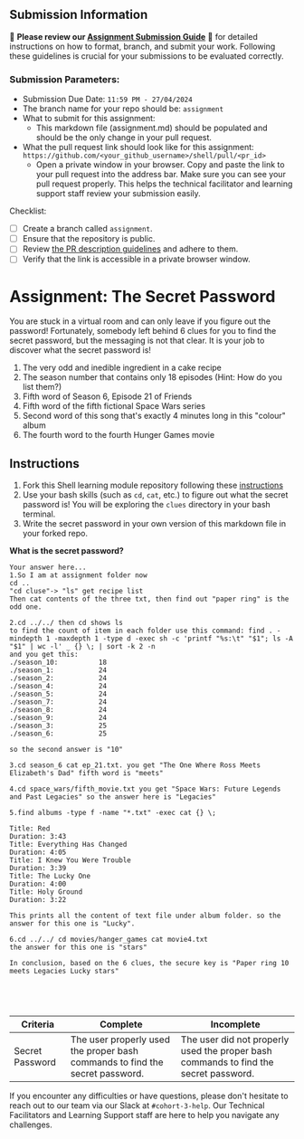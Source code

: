## Submission Information

🚨 **Please review our [Assignment Submission Guide](https://github.com/UofT-DSI/onboarding/blob/main/onboarding_documents/submissions.md)** 🚨 for detailed instructions on how to format, branch, and submit your work. Following these guidelines is crucial for your submissions to be evaluated correctly.

### Submission Parameters:
* Submission Due Date: `11:59 PM - 27/04/2024`
* The branch name for your repo should be: `assignment`
* What to submit for this assignment:
    * This markdown file (assignment.md) should be populated and should be the only change in your pull request.
* What the pull request link should look like for this assignment: `https://github.com/<your_github_username>/shell/pull/<pr_id>`
    * Open a private window in your browser. Copy and paste the link to your pull request into the address bar. Make sure you can see your pull request properly. This helps the technical facilitator and learning support staff review your submission easily.

Checklist:
- [ ] Create a branch called `assignment`.
- [ ] Ensure that the repository is public.
- [ ] Review [the PR description guidelines](https://github.com/UofT-DSI/onboarding/blob/main/onboarding_documents/submissions.md#guidelines-for-pull-request-descriptions) and adhere to them.
- [ ] Verify that the link is accessible in a private browser window.

# Assignment: The Secret Password

You are stuck in a virtual room and can only leave if you figure out the password! Fortunately, somebody left behind 6 clues for you to find the secret password, but the messaging is not that clear. It is your job to discover what the secret password is!

1. The very odd and inedible ingredient in a cake recipe
2. The season number that contains only 18 episodes (Hint: How do you list them?)
3. Fifth word of Season 6, Episode 21 of Friends
4. Fifth word of the fifth fictional Space Wars series
5. Second word of this song that's exactly 4 minutes long in this "colour" album
6. The fourth word to the fourth Hunger Games movie

## Instructions
1. Fork this Shell learning module repository following these [instructions](https://github.com/UofT-DSI/onboarding/blob/main/onboarding_documents/submissions.md#setting-up)
2. Use your bash skills (such as `cd`, `cat`, etc.) to figure out what the secret password is! You will be exploring the `clues` directory in your bash terminal.
3. Write the secret password in your own version of this markdown file in your forked repo.

**What is the secret password?**
```
Your answer here...
1.So I am at assignment folder now
cd ..
"cd cluse"-> "ls" get recipe list
Then cat contents of the three txt, then find out "paper ring" is the odd one.

2.cd ../../ then cd shows ls
to find the count of item in each folder use this command: find . -mindepth 1 -maxdepth 1 -type d -exec sh -c 'printf "%s:\t" "$1"; ls -A "$1" | wc -l' _ {} \; | sort -k 2 -n
and you get this:
./season_10:          18
./season_1:           24
./season_2:           24
./season_4:           24
./season_5:           24
./season_7:           24
./season_8:           24
./season_9:           24
./season_3:           25
./season_6:           25

so the second answer is "10"

3.cd season_6 cat ep_21.txt. you get "The One Where Ross Meets Elizabeth's Dad" fifth word is "meets"

4.cd space_wars/fifth_movie.txt you get "Space Wars: Future Legends and Past Legacies" so the answer here is "Legacies"

5.find albums -type f -name "*.txt" -exec cat {} \;

Title: Red
Duration: 3:43
Title: Everything Has Changed
Duration: 4:05
Title: I Knew You Were Trouble
Duration: 3:39
Title: The Lucky One
Duration: 4:00
Title: Holy Ground
Duration: 3:22

This prints all the content of text file under album folder. so the answer for this one is "Lucky".

6.cd ../../ cd movies/hanger_games cat movie4.txt
the answer for this one is "stars"

In conclusion, based on the 6 clues, the secure key is "Paper ring 10 meets Legacies Lucky stars"





```

|Criteria|Complete|Incomplete|
|---|---|---|
|Secret Password|The user properly used the proper bash commands to find the secret password.|The user did not properly used the proper bash commands to find the secret password.|



If you encounter any difficulties or have questions, please don't hesitate to reach out to our team via our Slack at `#cohort-3-help`. Our Technical Facilitators and Learning Support staff are here to help you navigate any challenges.
